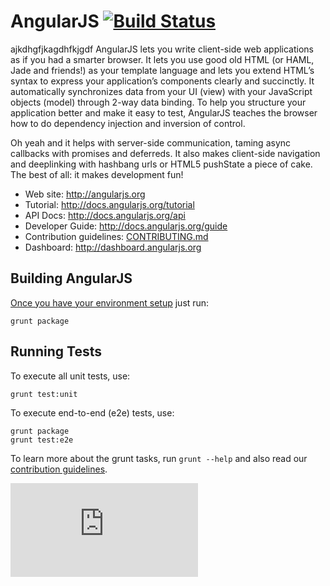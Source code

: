 AngularJS [![Build Status](https://travis-ci.org/angular/angular.js.svg?branch=master)](https://travis-ci.org/angular/angular.js)
=========
ajkdhgfjkagdhfkjgdf
AngularJS lets you write client-side web applications as if you had a smarter browser.  It lets you
use good old HTML (or HAML, Jade and friends!) as your template language and lets you extend HTML’s
syntax to express your application’s components clearly and succinctly.  It automatically
synchronizes data from your UI (view) with your JavaScript objects (model) through 2-way data
binding. To help you structure your application better and make it easy to test, AngularJS teaches
the browser how to do dependency injection and inversion of control.

Oh yeah and it helps with server-side communication, taming async callbacks with promises and 
deferreds. It also makes client-side navigation and deeplinking with hashbang urls or HTML5 pushState a
piece of cake. The best of all: it makes development fun!

* Web site: http://angularjs.org
* Tutorial: http://docs.angularjs.org/tutorial
* API Docs: http://docs.angularjs.org/api
* Developer Guide: http://docs.angularjs.org/guide
* Contribution guidelines: [CONTRIBUTING.md](https://github.com/angular/angular.js/blob/master/CONTRIBUTING.md)
* Dashboard: http://dashboard.angularjs.org

Building AngularJS
---------
[Once you have your environment setup](http://docs.angularjs.org/misc/contribute) just run:

    grunt package


Running Tests
-------------
To execute all unit tests, use:

    grunt test:unit

To execute end-to-end (e2e) tests, use:

    grunt package
    grunt test:e2e

To learn more about the grunt tasks, run `grunt --help` and also read our
[contribution guidelines](https://github.com/angular/angular.js/blob/master/CONTRIBUTING.md).


[![Analytics](https://ga-beacon.appspot.com/UA-8594346-11/angular.js/README.md?pixel)](https://github.com/igrigorik/ga-beacon)

